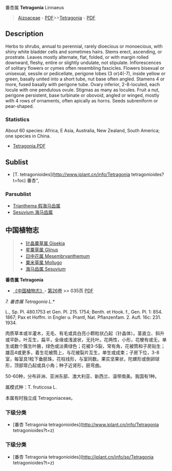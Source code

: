 番杏属 **Tetragonia** Linnaeus

> [Aizoaceae](http://www.iplant.cn/info/Aizoaceae?t=foc) - [PDF](http://www.iplant.cn/foc/pdf/Aizoaceae.pdf)>>[Tetragonia](http://www.iplant.cn/info/Tetragonia?t=foc) - [PDF](http://www.iplant.cn/foc/pdf/Tetragonia.pdf)

## Description

Herbs to shrubs, annual to perennial, rarely dioecious or monoecious, with shiny white bladder cells and sometimes hairs. Stems erect, ascending, or prostrate. Leaves mostly alternate, flat, folded, or with margin rolled downward, fleshy, entire or slightly undulate, not stipulate. Inflorescences of solitary flowers or cymes often resembling fascicles. Flowers bisexual or unisexual, sessile or pedicellate, perigone lobes (3 or)4(-7), inside yellow or green, basally united into a short tube, nut base often angled. Stamens 4 or more, fused basally with perigone tube. Ovary inferior, 2-8-loculed, each locule with one pendulous ovule. Stigmas as many as locules. Fruit a nut, perigone persistent, base turbinate or obovoid, angled or winged, mostly with 4 rows of ornaments, often apically as horns. Seeds subreniform or pear-shaped.

### Statistics
About 60 species: Africa, E Asia, Australia, New Zealand, South America; one species in China.

* [Tetragonia.PDF](http://www.iplant.cn/foc/pdf/Tetragonia.pdf)

## Sublist

* [T.  tetragonioides](http://www.iplant.cn/info/Tetragonia tetragonioides?t=foc) 番杏",

### Parsublist

* [Trianthema  假海马齿属](http://www.iplant.cn/info/Trianthema?t=foc)
* [Sesuvium  海马齿属](http://www.iplant.cn/info/Sesuvium?t=foc)

## 中国植物志

> * [针晶粟草属  Gisekia](http://www.iplant.cn/info/Gisekia?t=z)
> * [星粟草属  Glinus](http://www.iplant.cn/info/Glinus?t=z)
> * [日中花属  Mesembryanthemum](http://www.iplant.cn/info/Mesembryanthemum?t=z)
> * [粟米草属  Mollugo](http://www.iplant.cn/info/Mollugo?t=z)
> * [海马齿属  Sesuvium](http://www.iplant.cn/info/Sesuvium?t=z)

**番杏属 Tetragonia**

* [《中国植物志》](http://www.iplant.cn/frps)- [第26卷](http://www.iplant.cn/frps/vol/26) >> 035页 [PDF](http://www.iplant.cn/frps/pdf/26/035y.pdf)

**7. 番杏属* Tetragonia L.**

L., Sp. Pl. 480.1753 et Gen. Pl. 215. 1754; Benth. et Hook. f., Gen. Pl. 1: 854. 1867; Pax et Hoffm. in Engler u. Prantl, Nat. Pflanzenfam. 2. Aufl. 16c: 231. 1934.

肉质草本或半灌木，无毛、有毛或具白亮小颗粒状凸起（针晶体）。茎直立、斜升或平卧。叶互生，扁平，全缘或浅波状，无托叶。花两性，小形，花梗有或无，单生或数个簇生叶腋，绿色或淡黄绿色；花被3-5裂，常有角，花被筒和子房贴生；雄蕊4或更多，着生花被筒上，与花被裂片互生，单生或成束；子房下位，3-8室，每室具1粒下垂胚珠，花柱线形，与室同数。果实坚果状，陀螺形或倒卵球形，顶部常凸起或具小角；种子近肾形，胚弯曲。

50-60种，分布非洲、亚洲东部、澳大利亚、新西兰、温带南美。我国有1种。

属模式种：T. fruticosa L.

本属有时独立成 Tetragoniaceae。

### 下级分类
* [番杏  Tetragonia tetragonioides](http://www.iplant.cn/info/Tetragonia tetragonioides?t=z)

### 下级分类
* [番杏  Tetragonia tetragonioides](http://iplant.cn/info/sp/Tetragonia tetragonioides?t=z)
